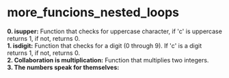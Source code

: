# more_funcions_nested_loops
**0. isupper:**
Function that checks for uppercase character, if 'c' is uppercase returns 1, if not, returns 0.
<br>
**1. isdigit:**
Function that checks for a digit (0 through 9). If 'c' is a digit returns 1, if not, returns 0.
<br>
**2. Collaboration is multiplication:**
Function that multiplies two integers.
<br>
**3. The numbers speak for themselves:**

